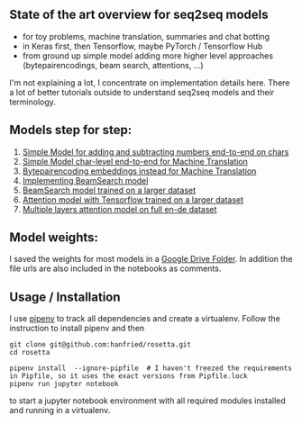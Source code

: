 ## State of the art overview for seq2seq models

* for toy problems, machine translation, summaries and chat botting
* in Keras first, then Tensorflow, maybe PyTorch / Tensorflow Hub
* from ground up simple model adding more higher level approaches (bytepairencodings, beam search, attentions, ...) 

I'm not explaining a lot, I concentrate on implementation details here. There a lot of better tutorials outside to understand seq2seq models and their terminology.

## Models step for step:

1. [Simple Model for adding and subtracting numbers end-to-end on chars](SimpleModelForAddingAndSubstraction.ipynb)
2. [Simple Model char-level end-to-end for Machine Translation](SimpleModelForMachineTranslation.ipynb)
3. [Bytepairencoding embeddings instead for Machine Translation](BytepairencodingForMachineTranslation.ipynb)
4. [Implementing BeamSearch model](BeamSearchForMachineTranslation.ipynb)
5. [BeamSearch model trained on a larger dataset](BeamSearchOnLargeDataset.ipynb)
6. [Attention model with Tensorflow trained on a larger dataset](AttentionModelForMachineTranslationWithTensorflow.ipynb)
8. [Multiple layers attention model on full en-de dataset](AttentionModelWithMultipleLayers.ipynb)

## Model weights:

I saved the weights for most models in a [Google Drive Folder](https://drive.google.com/open?id=1b4wEkbnYSp-Ly73qYaU1--LDdaKjyyE5).
In addition the file urls are also included in the notebooks as comments.

## Usage / Installation

I use [pipenv](https://github.com/pypa/pipenv) to track all dependencies and create a virtualenv.
Follow the instruction to install pipenv and then

    git clone git@github.com:hanfried/rosetta.git
    cd rosetta

    pipenv install  --ignore-pipfile  # I haven't freezed the requirements in Pipfile, so it uses the exact versions from Pipfile.lock
    pipenv run jupyter notebook

to start a jupyter notebook environment with all required modules installed and running in a virtualenv.
